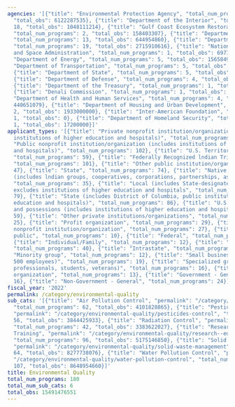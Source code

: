 ```yaml
---
agencies: '[{"title": "Environmental Protection Agency", "total_num_programs": 98,
  "total_obs": 6122287535}, {"title": "Department of the Interior", "total_num_programs":
  18, "total_obs": 1048111214}, {"title": "Gulf Coast Ecosystem Restoration Council",
  "total_num_programs": 2, "total_obs": 158403307}, {"title": "Department of Commerce",
  "total_num_programs": 13, "total_obs": 644954860}, {"title": "Department of Agriculture",
  "total_num_programs": 19, "total_obs": 2715910616}, {"title": "National Aeronautics
  and Space Administration", "total_num_programs": 1, "total_obs": 69771170}, {"title":
  "Department of Energy", "total_num_programs": 5, "total_obs": 15658494}, {"title":
  "Department of Transportation", "total_num_programs": 5, "total_obs": 46048000},
  {"title": "Department of State", "total_num_programs": 5, "total_obs": 71601368},
  {"title": "Department of Defense", "total_num_programs": 4, "total_obs": 2116504781},
  {"title": "Department of the Treasury", "total_num_programs": 1, "total_obs": 91374127},
  {"title": "Denali Commission", "total_num_programs": 1, "total_obs": 0}, {"title":
  "Department of Health and Human Services", "total_num_programs": 4, "total_obs":
  440651079}, {"title": "Department of Housing and Urban Development", "total_num_programs":
  2, "total_obs": 1933000000}, {"title": "Inter-American Foundation", "total_num_programs":
  1, "total_obs": 0}, {"title": "Department of Homeland Security", "total_num_programs":
  1, "total_obs": 17200000}]'
applicant_types: '[{"title": "Private nonprofit institution/organization (includes
  institutions of higher education and hospitals)", "total_num_programs": 92}, {"title":
  "Public nonprofit institution/organization (includes institutions of higher education
  and hospitals)", "total_num_programs": 102}, {"title": "U.S. Territories and possessions",
  "total_num_programs": 59}, {"title": "Federally Recognized lndian Tribal Governments",
  "total_num_programs": 101}, {"title": "Other public institution/organization", "total_num_programs":
  47}, {"title": "State", "total_num_programs": 74}, {"title": "Native American Organizations
  (includes lndian groups, cooperatives, corporations, partnerships, associations)",
  "total_num_programs": 35}, {"title": "Local (includes State-designated lndian Tribes,
  excludes institutions of higher education and hospitals", "total_num_programs":
  79}, {"title": "State (includes District of Columbia, public institutions of higher
  education and hospitals)", "total_num_programs": 86}, {"title": "U.S. Territories
  and possessions (includes institutions of higher education and hospitals)", "total_num_programs":
  59}, {"title": "Other private institutions/organizations", "total_num_programs":
  25}, {"title": "Profit organization", "total_num_programs": 29}, {"title": "Quasi-public
  nonprofit institution/organization", "total_num_programs": 27}, {"title": "Anyone/general
  public", "total_num_programs": 10}, {"title": "Federal", "total_num_programs": 20},
  {"title": "Individual/Family", "total_num_programs": 12}, {"title": "Interstate",
  "total_num_programs": 40}, {"title": "Intrastate", "total_num_programs": 21}, {"title":
  "Minority group", "total_num_programs": 12}, {"title": "Small business (less than
  500 employees)", "total_num_programs": 19}, {"title": "Specialized group (e.g. health
  professionals, students, veterans)", "total_num_programs": 16}, {"title": "Sponsored
  organization", "total_num_programs": 13}, {"title": "Government - General", "total_num_programs":
  16}, {"title": "Non-Government - General", "total_num_programs": 24}]'
fiscal_year: '2022'
permalink: /category/environmental-quality
sub_cats: '[{"title": "Air Pollution Control", "permalink": "/category/environmental-quality/air-pollution-control",
  "total_num_programs": 62, "total_obs": 4101828865}, {"title": "Pesticides Control",
  "permalink": "/category/environmental-quality/pesticides-control", "total_num_programs":
  56, "total_obs": 3844425933}, {"title": "Radiation Control", "permalink": "/category/environmental-quality/radiation-control",
  "total_num_programs": 42, "total_obs": 3383622027}, {"title": "Research, Education,
  Training", "permalink": "/category/environmental-quality/research--education--training",
  "total_num_programs": 96, "total_obs": 5175146850}, {"title": "Solid Waste Management",
  "permalink": "/category/environmental-quality/solid-waste-management", "total_num_programs":
  64, "total_obs": 8277738076}, {"title": "Water Pollution Control", "permalink":
  "/category/environmental-quality/water-pollution-control", "total_num_programs":
  107, "total_obs": 8648954660}]'
title: Environmental Quality
total_num_programs: 180
total_num_sub_cats: 6
total_obs: 15491476551
---
```

